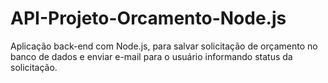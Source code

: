 # API-Projeto-Orcamento-Node.js
Aplicação back-end com Node.js, para salvar solicitação de orçamento no banco de dados e enviar e-mail para o usuário informando status da solicitação.
